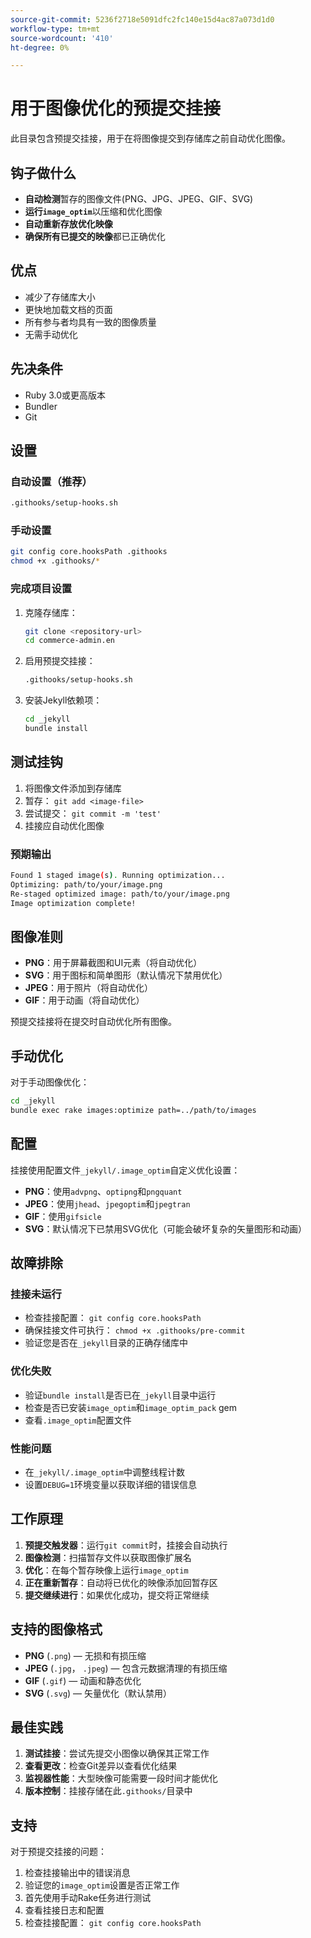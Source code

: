 ```yaml
---
source-git-commit: 5236f2718e5091dfc2fc140e15d4ac87a073d1d0
workflow-type: tm+mt
source-wordcount: '410'
ht-degree: 0%

---
```

# 用于图像优化的预提交挂接

此目录包含预提交挂接，用于在将图像提交到存储库之前自动优化图像。

## 钩子做什么

- **自动检测**&#x200B;暂存的图像文件(PNG、JPG、JPEG、GIF、SVG)
- **运行`image_optim`**&#x200B;以压缩和优化图像
- **自动重新存放优化映像**
- **确保所有已提交的映像**&#x200B;都已正确优化

## 优点

- 减少了存储库大小
- 更快地加载文档的页面
- 所有参与者均具有一致的图像质量
- 无需手动优化

## 先决条件

- Ruby 3.0或更高版本
- Bundler
- Git

## 设置

### 自动设置（推荐）

```bash
.githooks/setup-hooks.sh
```

### 手动设置

```bash
git config core.hooksPath .githooks
chmod +x .githooks/*
```

### 完成项目设置

1. 克隆存储库：

   ```bash
   git clone <repository-url>
   cd commerce-admin.en
   ```

2. 启用预提交挂接：

   ```bash
   .githooks/setup-hooks.sh
   ```

3. 安装Jekyll依赖项：

   ```bash
   cd _jekyll
   bundle install
   ```

## 测试挂钩

1. 将图像文件添加到存储库
2. 暂存： `git add <image-file>`
3. 尝试提交： `git commit -m 'test'`
4. 挂接应自动优化图像

### 预期输出

```bash
Found 1 staged image(s). Running optimization...
Optimizing: path/to/your/image.png
Re-staged optimized image: path/to/your/image.png
Image optimization complete!
```

## 图像准则

- **PNG**：用于屏幕截图和UI元素（将自动优化）
- **SVG**：用于图标和简单图形（默认情况下禁用优化）
- **JPEG**：用于照片（将自动优化）
- **GIF**：用于动画（将自动优化）

预提交挂接将在提交时自动优化所有图像。

## 手动优化

对于手动图像优化：

```bash
cd _jekyll
bundle exec rake images:optimize path=../path/to/images
```

## 配置

挂接使用配置文件`_jekyll/.image_optim`自定义优化设置：

- **PNG**：使用`advpng`、`optipng`和`pngquant`
- **JPEG**：使用`jhead`、`jpegoptim`和`jpegtran`
- **GIF**：使用`gifsicle`
- **SVG**：默认情况下已禁用SVG优化（可能会破坏复杂的矢量图形和动画）

## 故障排除

### 挂接未运行

- 检查挂接配置： `git config core.hooksPath`
- 确保挂接文件可执行： `chmod +x .githooks/pre-commit`
- 验证您是否在`_jekyll`目录的正确存储库中

### 优化失败

- 验证`bundle install`是否已在`_jekyll`目录中运行
- 检查是否已安装`image_optim`和`image_optim_pack` gem
- 查看`.image_optim`配置文件

### 性能问题

- 在`_jekyll/.image_optim`中调整线程计数
- 设置`DEBUG=1`环境变量以获取详细的错误信息

## 工作原理

1. **预提交触发器**：运行`git commit`时，挂接会自动执行
2. **图像检测**：扫描暂存文件以获取图像扩展名
3. **优化**：在每个暂存映像上运行`image_optim`
4. **正在重新暂存**：自动将已优化的映像添加回暂存区
5. **提交继续进行**：如果优化成功，提交将正常继续

## 支持的图像格式

- **PNG** (`.png`) — 无损和有损压缩
- **JPEG** (`.jpg`， `.jpeg`) — 包含元数据清理的有损压缩
- **GIF** (`.gif`) — 动画和静态优化
- **SVG** (`.svg`) — 矢量优化（默认禁用）

## 最佳实践

1. **测试挂接**：尝试先提交小图像以确保其正常工作
2. **查看更改**：检查Git差异以查看优化结果
3. **监视器性能**：大型映像可能需要一段时间才能优化
4. **版本控制**：挂接存储在此`.githooks/`目录中

## 支持

对于预提交挂接的问题：

1. 检查挂接输出中的错误消息
2. 验证您的`image_optim`设置是否正常工作
3. 首先使用手动Rake任务进行测试
4. 查看挂接日志和配置
5. 检查挂接配置： `git config core.hooksPath`
